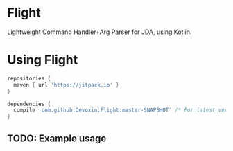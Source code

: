 # Flight
Lightweight Command Handler+Arg Parser for JDA, using Kotlin.


# Using Flight
```gradle
repositories {
  maven { url 'https://jitpack.io' }
}

dependencies {
  compile 'com.github.Devoxin:Flight:master-SNAPSHOT' /* For latest versions, otherwise use a commit hash */
}
```


## TODO: Example usage
